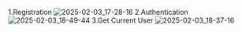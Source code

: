 1.Registration
![2025-02-03_17-28-16](https://github.com/user-attachments/assets/01e6fe1c-9065-4f2d-9c30-a49cc5f41737)
2.Authentication
![2025-02-03_18-49-44](https://github.com/user-attachments/assets/6fde916d-ab19-4bfa-bb8a-a2bbb1db5fbd)
3.Get Current User
![2025-02-03_18-37-16](https://github.com/user-attachments/assets/7cf617f1-ee7f-40ab-b84a-6300420ce2b3)

